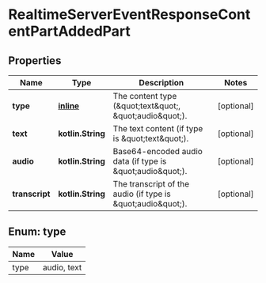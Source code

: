 
# RealtimeServerEventResponseContentPartAddedPart

## Properties
| Name | Type | Description | Notes |
| ------------ | ------------- | ------------- | ------------- |
| **type** | [**inline**](#Type) | The content type (\&quot;text\&quot;, \&quot;audio\&quot;). |  [optional] |
| **text** | **kotlin.String** | The text content (if type is \&quot;text\&quot;). |  [optional] |
| **audio** | **kotlin.String** | Base64-encoded audio data (if type is \&quot;audio\&quot;). |  [optional] |
| **transcript** | **kotlin.String** | The transcript of the audio (if type is \&quot;audio\&quot;). |  [optional] |


<a id="Type"></a>
## Enum: type
| Name | Value |
| ---- | ----- |
| type | audio, text |



